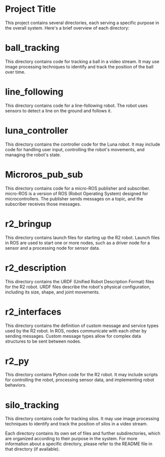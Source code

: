 # Project Title
This project contains several directories, each serving a specific purpose in the overall system. Here's a brief overview of each directory:


# ball_tracking
This directory contains code for tracking a ball in a video stream. It may use image processing techniques to identify and track the position of the ball over time.

# line_following
This directory contains code for a line-following robot. The robot uses sensors to detect a line on the ground and follows it.

# luna_controller
This directory contains the controller code for the Luna robot. It may include code for handling user input, controlling the robot's movements, and managing the robot's state.

# Microros_pub_sub
This directory contains code for a micro-ROS publisher and subscriber. micro-ROS is a version of ROS (Robot Operating System) designed for microcontrollers. The publisher sends messages on a topic, and the subscriber receives those messages.

# r2_bringup
This directory contains launch files for starting up the R2 robot. Launch files in ROS are used to start one or more nodes, such as a driver node for a sensor and a processing node for sensor data.

# r2_description
This directory contains the URDF (Unified Robot Description Format) files for the R2 robot. URDF files describe the robot's physical configuration, including its size, shape, and joint movements.

# r2_interfaces
This directory contains the definition of custom message and service types used by the R2 robot. In ROS, nodes communicate with each other by sending messages. Custom message types allow for complex data structures to be sent between nodes.

# r2_py
This directory contains Python code for the R2 robot. It may include scripts for controlling the robot, processing sensor data, and implementing robot behaviors.

# silo_tracking
This directory contains code for tracking silos. It may use image processing techniques to identify and track the position of silos in a video stream.

Each directory contains its own set of files and further subdirectories, which are organized according to their purpose in the system. For more information about a specific directory, please refer to the README file in that directory (if available).